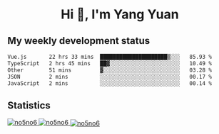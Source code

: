 <h1 align="center">Hi 👋, I'm Yang Yuan</h1>


## My weekly development status
<!--START_SECTION:waka-->

```txt
Vue.js       22 hrs 33 mins  █████████████████████▒░░░   85.93 %
TypeScript   2 hrs 45 mins   ██▓░░░░░░░░░░░░░░░░░░░░░░   10.49 %
Other        51 mins         ▓░░░░░░░░░░░░░░░░░░░░░░░░   03.28 %
JSON         2 mins          ░░░░░░░░░░░░░░░░░░░░░░░░░   00.17 %
JavaScript   2 mins          ░░░░░░░░░░░░░░░░░░░░░░░░░   00.14 %
```

<!--END_SECTION:waka-->

## Statistics
<a href="https://github.com/anuraghazra/github-readme-stats">
  <img src="https://github-readme-stats.vercel.app/api/top-langs/?username=no5no6&theme=dracula" alt="no5no6">
</a>
<a href="https://github.com/anuraghazra/github-readme-stats">
  <img src="https://github-readme-stats.vercel.app/api?username=no5no6&show_icons=true&theme=dracula&line_height=40" alt="no5no6">
</a>
<a href="https://github.com/anuraghazra/github-readme-stats">
  <img align="center" src="https://github-readme-streak-stats.herokuapp.com/?user=no5no6&theme=dracula" alt="no5no6" />
</a>